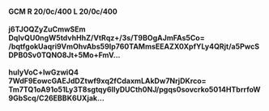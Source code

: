 #### GCM R 20/0c/400 L 20/0c/400
**j6TJOQZyZuCmwSEm**<br/>**DqlvQU0ngW5tdvhHhZ/VtRqz+/3s/T9BOgAJmFAs5Co=**<br/>**/bqtfgokUaqri9VmOhvAbs59Ip760TAMmsEEAZX0XpfYLy4QRjt/a5PwcSDPB0Sv0TQNO8Jt+5Mo+FmV...**<br/><br/>
**huIyVoC+lwGzwiQ4**<br/>**7WdF9EowcGAEJdDZtwf9xq2fCdaxmLAkDw7NrjDKrco=**<br/>**Tm7TQ1oA91o51Ly3T8sgtqy6IIyDUCth0NJ/pgqs0sovcrko5014HTbrrfoW9GbScq/C26EBBK6UXjak...**